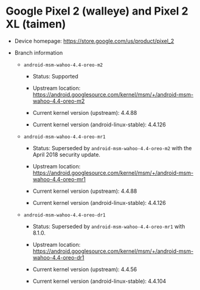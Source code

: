 # Google Pixel 2 (walleye) and Pixel 2 XL (taimen)

* Device homepage: https://store.google.com/us/product/pixel_2

* Branch information

  * `android-msm-wahoo-4.4-oreo-m2`

    * Status: Supported

    * Upstream location: https://android.googlesource.com/kernel/msm/+/android-msm-wahoo-4.4-oreo-m2

    * Current kernel version (upstream): 4.4.88

    * Current kernel version (android-linux-stable): 4.4.126

  * `android-msm-wahoo-4.4-oreo-mr1`

    * Status: Superseded by `android-msm-wahoo-4.4-oreo-m2` with the April 2018 security update.

    * Upstream location: https://android.googlesource.com/kernel/msm/+/android-msm-wahoo-4.4-oreo-mr1

    * Current kernel version (upstream): 4.4.88

    * Current kernel version (android-linux-stable): 4.4.126

  * `android-msm-wahoo-4.4-oreo-dr1`

    * Status: Superseded by `android-msm-wahoo-4.4-oreo-mr1` with 8.1.0.

    * Upstream location: https://android.googlesource.com/kernel/msm/+/android-msm-wahoo-4.4-oreo-dr1

    * Current kernel version (upstream): 4.4.56

    * Current kernel version (android-linux-stable): 4.4.104
